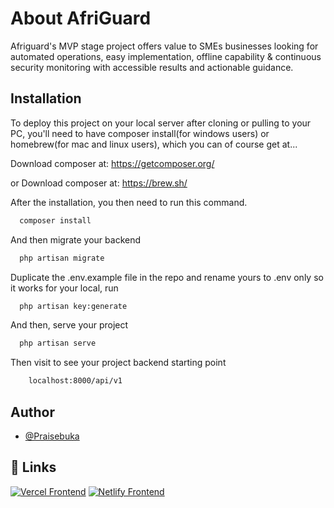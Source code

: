 #  About AfriGuard

Afriguard's MVP stage project offers value to SMEs businesses looking for automated operations, easy implementation, offline capability & continuous security monitoring with accessible results and actionable guidance.

## Installation

To deploy this project on your local server after cloning or pulling to your PC, you'll need to have composer install(for windows users) or homebrew(for mac and linux users), which you can of course get at...

Download composer at: https://getcomposer.org/

or
Download composer at: https://brew.sh/

After the installation, you then need to run this command.

```bash
  composer install 
```

And then migrate your backend

```bash
  php artisan migrate 
```

Duplicate the .env.example file in the repo and rename yours to .env only so it works for your local, run 


```bash
  php artisan key:generate
```

And then, serve your project


```bash
  php artisan serve
```

Then visit to see your project backend starting point

```bash
    localhost:8000/api/v1
```    


## Author

- [@Praisebuka]('https://github.com/Praisebuka')


## 🔗 Links
[![Vercel Frontend](https://img.shields.io/badge/my_portfolio-000?style=for-the-badge&logo=ko-fi&logoColor=white)](https://afriguard-frontend.vercel.app)
[![Netlify Frontend](https://img.shields.io/badge/my_portfolio-000?style=for-the-badge&logo=ko-fi&logoColor=white)](https://afriguard.netlify.app)

